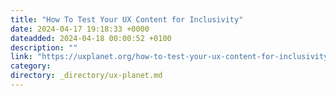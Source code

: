 ```yaml
---
title: "How To Test Your UX Content for Inclusivity"
date: 2024-04-17 19:18:33 +0000
dateadded: 2024-04-18 00:00:52 +0100
description: ""
link: "https://uxplanet.org/how-to-test-your-ux-content-for-inclusivity-6d3ca861f676?source=rss----819cc2aaeee0---4"
category:
directory: _directory/ux-planet.md
---
```

